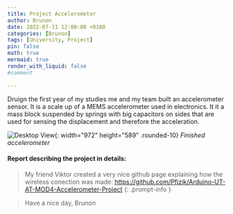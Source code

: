 ```yaml
---
title: Project Accelerometer
author: Brunon
date: 2022-07-11 12:00:00 +0100
categories: [Brunon]
tags: [University, Project]
pin: false
math: true
mermaid: true
render_with_liquid: false
#comment

---
```

Druign the first year of my studies me and my team built an accelerometer sensor. It is a scale up of a MEMS accelerometer used in electronics. 
It it a mass block suspended by springs with big capacitors on sides that are used for sensing the displacement and therefore the acceleration. 


![Desktop View](/assets/2022-07-11-Project-Accelerometer/Gyroscope.jpg){: width="972" height="589" .rounded-10}
_Finished accelerometer_

####  Report describing the project in details:
<object data="/assets/2022-07-11-Project-Accelerometer/Mod4.pdf" width="792" height="589" type='application/pdf'> </object>

>My friend Viktor created a very nice github page explaining how the wireless conection was made: <https://github.com/Pfizik/Arduino-UT-AT-MOD4-Accelerometer-Project>
{: .prompt-info }



> Have a nice day, Brunon